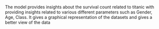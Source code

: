 The model provides insights about the survival count related to titanic with providing insights related to various different parameters such as Gender, Age, Class. It gives a graphical representation of the datasets and gives a better view of the data

